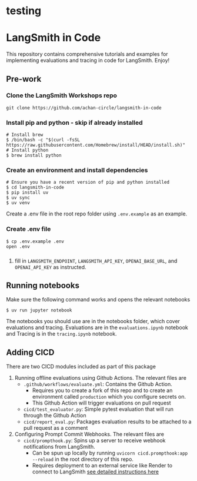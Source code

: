 # testing
# LangSmith in Code

This repository contains comprehensive tutorials and examples for implementing evaluations and tracing in code for LangSmith. Enjoy!


## Pre-work

### Clone the LangSmith Workshops repo
```
git clone https://github.com/achan-circle/langsmith-in-code
```

### Install pip and python - skip if already installed
```
# Install brew
$ /bin/bash -c "$(curl -fsSL https://raw.githubusercontent.com/Homebrew/install/HEAD/install.sh)"
# Install python
$ brew install python
```

### Create an environment and install dependencies  
```
# Ensure you have a recent version of pip and python installed
$ cd langsmith-in-code
$ pip install uv
$ uv sync
$ uv venv
```

Create a .env file in the root repo folder using ```.env.example``` as an example.
### Create .env file
```
$ cp .env.example .env
open .env
```
###
1. fill in `LANGSMITH_ENDPOINT`, `LANGSMITH_API_KEY`, `OPENAI_BASE_URL`, and `OPENAI_API_KEY` as instructed.

## Running notebooks
Make sure the following command works and opens the relevant notebooks
```
$ uv run jupyter notebook
```

The notebooks you should use are in the notebooks folder, which cover evaluations and tracing.
Evaluations are in the ```evaluations.ipynb``` notebook and Tracing is in the ```tracing.ipynb``` notebook.

## Adding CICD
There are two CICD modules included as part of this package
1. Running offline evaluations using Github Actions. The relevant files are
    * ```.github/workflows/evaluate.yml```: Contains the Github Action. 
        * Requires you to create a fork of this repo and to create an environment called ```production``` which you configure secrets on. 
        * This Github Action will trigger evaluations on pull request
    * ```cicd/test_evaluator.py```: Simple pytest evaluation that will run through the Github Action
    * ```cicd/report_eval.py```: Packages evaluation results to be attached to a pull request as a comment
2. Configuring Prompt Commit Webhooks. The relevant files are
    * ```cicd/prompthook.py```: Spins up a server to receive webhook notifications from LangSmith. 
        * Can be spun up locally by running ```uvicorn cicd.prompthook:app --reload``` in the root directory of this repo. 
        * Requires deployment to an external service like Render to connect to LangSmith [see detailed instructions here](https://docs.smith.langchain.com/prompt_engineering/tutorials/prompt_commit)
